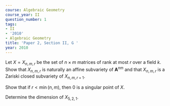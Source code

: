 ```yaml
---
course: Algebraic Geometry
course_year: II
question_number: 1
tags:
- II
- '2010'
- Algebraic Geometry
title: 'Paper 2, Section II, G '
year: 2010
---
```




Let $X=X_{n, m, r}$ be the set of $n \times m$ matrices of rank at most $r$ over a field $k$. Show that $X_{n, m, r}$ is naturally an affine subvariety of $\mathbf{A}^{n m}$ and that $X_{n, m, r}$ is a Zariski closed subvariety of $X_{n, m, r+1}$.

Show that if $r<\min (n, m)$, then 0 is a singular point of $X$.

Determine the dimension of $X_{5,2,1}$.